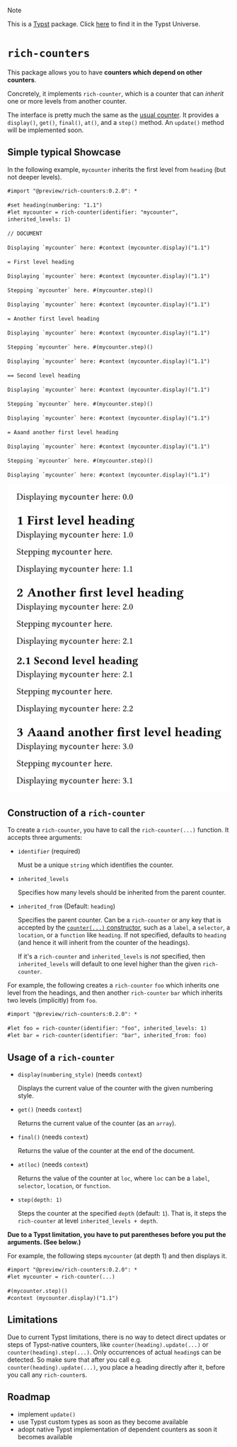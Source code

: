 > [!NOTE]
> This is a [Typst](https://typst.app/) package. Click [here](https://typst.app/universe/package/rich-counters/) to find it in the Typst Universe.

# `rich-counters`

This package allows you to have **counters which depend on other counters**.

Concretely, it implements `rich-counter`, which is a counter that can _inherit_ one or more levels from another counter.

The interface is pretty much the same as the [usual counter](https://typst.app/docs/reference/introspection/counter/).
It provides a `display()`, `get()`, `final()`, `at()`, and a `step()` method.
An `update()` method will be implemented soon.

## Simple typical Showcase

In the following example, `mycounter` inherits the first level from `heading` (but not deeper levels).
```typ
#import "@preview/rich-counters:0.2.0": *

#set heading(numbering: "1.1")
#let mycounter = rich-counter(identifier: "mycounter", inherited_levels: 1)

// DOCUMENT

Displaying `mycounter` here: #context (mycounter.display)("1.1")

= First level heading

Displaying `mycounter` here: #context (mycounter.display)("1.1")

Stepping `mycounter` here. #(mycounter.step)()

Displaying `mycounter` here: #context (mycounter.display)("1.1")

= Another first level heading

Displaying `mycounter` here: #context (mycounter.display)("1.1")

Stepping `mycounter` here. #(mycounter.step)()

Displaying `mycounter` here: #context (mycounter.display)("1.1")

== Second level heading

Displaying `mycounter` here: #context (mycounter.display)("1.1")

Stepping `mycounter` here. #(mycounter.step)()

Displaying `mycounter` here: #context (mycounter.display)("1.1")

= Aaand another first level heading

Displaying `mycounter` here: #context (mycounter.display)("1.1")

Stepping `mycounter` here. #(mycounter.step)()

Displaying `mycounter` here: #context (mycounter.display)("1.1")
```
![](example.png)

## Construction of a `rich-counter`

To create a `rich-counter`, you have to call the `rich-counter(...)` function.
It accepts three arguments:

- `identifier` (required)

  Must be a unique `string` which identifies the counter.

- `inherited_levels`

  Specifies how many levels should be inherited from the parent counter.

- `inherited_from` (Default: `heading`)

  Specifies the parent counter. Can be a `rich-counter` or any key that is accepted by the [`counter(...)` constructor](https://typst.app/docs/reference/introspection/counter#constructor), such as a `label`, a `selector`, a `location`, or a `function` like `heading`.
  If not specified, defaults to `heading` (and hence it will inherit from the counter of the headings).

  If it's a `rich-counter` and `inherited_levels` is _not_ specified, then `inherited_levels` will default to one level higher than the given `rich-counter`.

For example, the following creates a `rich-counter` `foo` which inherits one level from the headings, and then another `rich-counter` `bar` which inherits two levels (implicitly) from `foo`.

```typ
#import "@preview/rich-counters:0.2.0": *

#let foo = rich-counter(identifier: "foo", inherited_levels: 1)
#let bar = rich-counter(identifier: "bar", inherited_from: foo)
```

## Usage of a `rich-counter`

- `display(numbering_style)` (needs `context`)

  Displays the current value of the counter with the given numbering style.

- `get()` (needs `context`)

  Returns the current value of the counter (as an `array`).

- `final()` (needs `context`)

  Returns the value of the counter at the end of the document.

- `at(loc)` (needs `context`)

  Returns the value of the counter at `loc`, where `loc` can be a `label`, `selector`, `location`, or `function`.

- `step(depth: 1)`

  Steps the counter at the specified `depth` (default: `1`).
  That is, it steps the `rich-counter` at level `inherited_levels + depth`.

**Due to a Typst limitation, you have to put parentheses before you put the arguments. (See below.)**

For example, the following steps `mycounter` (at depth 1) and then displays it.
```typ
#import "@preview/rich-counters:0.2.0": *
#let mycounter = rich-counter(...)

#(mycounter.step)()
#context (mycounter.display)("1.1")
```

## Limitations

Due to current Typst limitations, there is no way to detect direct updates or steps of Typst-native counters, like `counter(heading).update(...)` or `counter(heading).step(...)`.
Only occurrences of actual `heading`s can be detected.
So make sure that after you call e.g. `counter(heading).update(...)`, you place a heading directly after it, before you call any `rich-counter`s.

## Roadmap

- implement `update()`
- use Typst custom types as soon as they become available
- adopt native Typst implementation of dependent counters as soon it becomes available
